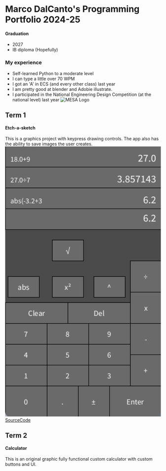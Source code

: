 # Marco DalCanto's Programming Portfolio 2024-25

#### Graduation
* 2027
* IB diploma (Hopefully)

### My experience
* Self-learned Python to a moderate level
* I can type a little over 70 WPM
* I got an 'A' in ECS (and every other class) last year
* I am pretty good at blender and Adobie illustrate. 
* I participated in the National Engineering Design Competition (at the national level) last year
 ![MESA Logo](https://tse2.mm.bing.net/th?id=OIP._wH9mzt0t7Zcc8zoQQlfzAHaBw&pid=Api)

## Term 1
#### Etch-a-sketch
This is a graphics project with keypress drawing controls. The app also has the ability to save images the user creates.
![RunningAPp](https://github.com/MarcoD-byte/programingportfolio_1/blob/main/images/Marco's_Calculator.png?raw=true)
[SourceCode]()


## Term 2
#### Calculator
This is an original graphic fully functional custom calculator with custom buttons and UI.
